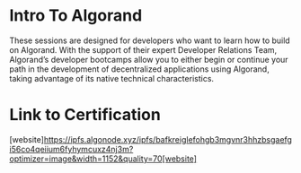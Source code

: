 # Intro To Algorand

These sessions are designed for developers who want to learn how to build on Algorand. With the support of their expert Developer Relations Team, Algorand’s developer bootcamps allow you to either begin or continue your path in the development of decentralized applications using Algorand, taking advantage of its native technical characteristics.

# Link to Certification 

[website]https://ipfs.algonode.xyz/ipfs/bafkreiglefohgb3mgvnr3hhzbsgaefgi56co4qeiium6fyhymcuxz4nj3m?optimizer=image&width=1152&quality=70[website]
